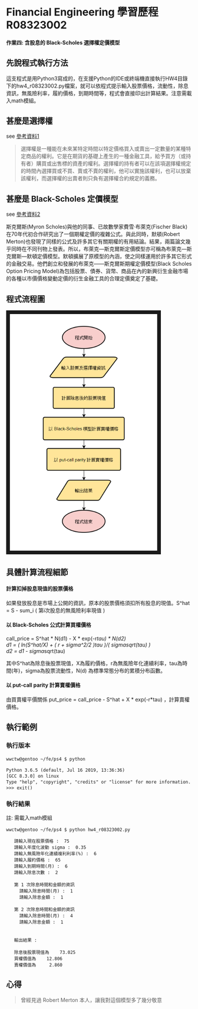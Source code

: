 # Financial Engineering  學習歷程  R08323002

#### 作業四: 含股息的 Black-Scholes 選擇權定價模型

## 先說程式執行方法

這支程式是用Python3寫成的，在支援Python的IDE或終端機直接執行HW4目錄下的hw4_r08323002.py檔案，就可以依程式提示輸入股票價格，流動性，除息資訊，無風險利率，履約價格，到期時間等，程式會直接印出計算結果。注意需載入math模組。


## 甚麼是選擇權
see [參考資料1](https://wiki.mbalib.com/zh-tw/%E6%9C%9F%E6%9D%83)  
>選擇權是一種能在未來某特定時間以特定價格買入或賣出一定數量的某種特定商品的權利。它是在期貨的基礎上產生的一種金融工具，給予買方（或持有者）購買或出售標的資產的權利。選擇權的持有者可以在該項選擇權規定的時間內選擇買或不買、賣或不賣的權利，他可以實施該權利，也可以放棄該權利，而選擇權的出賣者則只負有選擇權合約規定的義務。  

## 甚麼是 Black-Scholes 定價模型
see [參考資料2](https://wiki.mbalib.com/zh-tw/Black-Scholes%E6%9C%9F%E6%9D%83%E5%AE%9A%E4%BB%B7%E6%A8%A1%E5%9E%8B)
>
斯克爾斯(Myron Scholes)與他的同事、已故數學家費雪·布萊克(Fischer Black)在70年代初合作研究出了一個期權定價的複雜公式。與此同時，默頓(Robert Merton)也發現了同樣的公式及許多其它有關期權的有用結論。結果，兩篇論文幾乎同時在不同刊物上發表。所以，布萊克—斯克爾斯定價模型亦可稱為布萊克—斯克爾斯—默頓定價模型。默頓擴展了原模型的內涵，使之同樣運用於許多其它形式的金融交易。他們創立和發展的布萊克——斯克爾斯期權定價模型(Black Scholes Option Pricing Model)為包括股票、債券、貨幣、商品在內的新興衍生金融市場的各種以市價價格變動定價的衍生金融工具的合理定價奠定了基礎。

## 程式流程圖

<img src="/HW4/hw4_flow.png" width = "400" height = "640" border="10" />

## 具體計算流程細節

#### 計算扣掉股息現值的股票價格
如果發放股息是市場上公開的資訊，原本的股票價格須扣所有股息的現值。S^hat = S - sum_i ( 第i次股息的無風險利率現值 )  
#### 以 Black-Scholes 公式計算買權價格
call_price = S^hat * N(d1) - X * exp(-r*tau) * N(d2)  
d1 = ( ln(S^hat/X) + ( r + sigma^2/2 )*tau )/( sigma*sqrt(tau) )  
d2 = d1 - sigma*sqrt(tau)  

其中S^hat為除息後股票現值，X為履約價格，r為無風險年化連續利率，tau為時間(年)，sigma為股票流動性，N(d) 為標準常態分布的累積分布函數。  

#### 以 put-call parity 計算賣權價格
由買賣權平價關係 put_price = call_price - S^hat + X * exp(-r*tau) ，計算賣權價格。  

## 執行範例

### 執行版本
```
wwctw@gentoo ~/fe/ps4 $ python
```
```
Python 3.6.5 (default, Jul 16 2019, 13:36:36) 
[GCC 8.3.0] on linux
Type "help", "copyright", "credits" or "license" for more information.
>>> exit()
```
### 執行結果
註: 需載入math模組

```
wwctw@gentoo ~/fe/ps4 $ python hw4_r08323002.py 
```
```
   請輸入現在股票價格 :  75
   請輸入年度化波動 sigma :  0.35
   請輸入無風險年化連續複利利率(%) :  6
   請輸入履約價格 :  65
   請輸入到期時間(月) :  6
   請輸入除息次數 :  2

   第 1 次除息時間和金額的資訊
     請輸入除息時間(月) :  1
     請輸入除息金額 :  1

   第 2 次除息時間和金額的資訊
     請輸入除息時間(月) :  4
     請輸入除息金額 :  1


   輸出結果 :  

   除息後股票現值為    73.025 
   買權價值為    12.806 
   賣權價值為     2.860 

```

## 心得
> 曾經見過 Robert Merton 本人，讓我對這個模型多了幾分敬意
